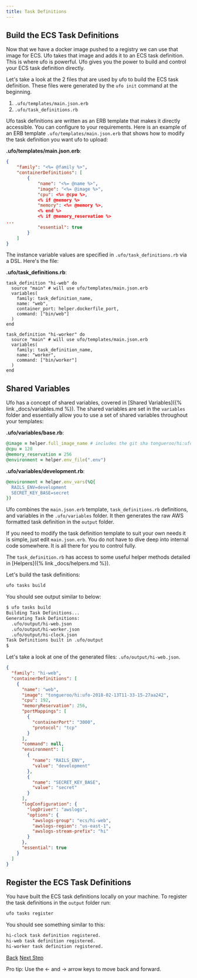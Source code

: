 ```yaml
---
title: Task Definitions
---
```


## Build the ECS Task Definitions

Now that we have a docker image pushed to a registry we can use that image for ECS.  Ufo takes that image and adds it to an ECS task definition.  This is where ufo is powerful.  Ufo gives you the power to build and control your ECS task definition directly.

Let's take a look at the 2 files that are used by ufo to build the ECS task definition.  These files were generated by the `ufo init` command at the beginning.

1. `.ufo/templates/main.json.erb`
2. `.ufo/task_definitions.rb`

Ufo task definitions are written as an ERB template that makes it directly accessible. You can configure to your requirements.  Here is an example of an ERB template `.ufo/templates/main.json.erb` that shows how to modify the task definition you want ufo to upload:

**.ufo/templates/main.json.erb**:

```json
{
    "family": "<%= @family %>",
    "containerDefinitions": [
        {
            "name": "<%= @name %>",
            "image": "<%= @image %>",
            "cpu": <%= @cpu %>,
            <% if @memory %>
            "memory": <%= @memory %>,
            <% end %>
            <% if @memory_reservation %>
...
            "essential": true
        }
    ]
}
```

The instance variable values are specified in `.ufo/task_definitions.rb` via a DSL.  Here's the file:

**.ufo/task_definitions.rb**:

```
task_definition "hi-web" do
  source "main" # will use ufo/templates/main.json.erb
  variables(
    family: task_definition_name,
    name: "web",
    container_port: helper.dockerfile_port,
    command: ["bin/web"]
  )
end

task_definition "hi-worker" do
  source "main" # will use ufo/templates/main.json.erb
  variables(
    family: task_definition_name,
    name: "worker",
    command: ["bin/worker"]
  )
end
```

## Shared Variables

Ufo has a concept of shared variables, covered in [Shared Variables]({% link _docs/variables.md %}). The shared variables are set in the `variables` folder and essentially allow you to use a set of shared variables throughout your templates:

**.ufo/variables/base.rb**:

```ruby
@image = helper.full_image_name # includes the git sha tongueroo/hi:ufo-[sha].
@cpu = 128
@memory_reservation = 256
@environment = helper.env_file(".env")
```

**.ufo/variables/development.rb**:

```ruby
@environment = helper.env_vars(%Q{
  RAILS_ENV=development
  SECRET_KEY_BASE=secret
})
```

Ufo combines the `main.json.erb` template, `task_definitions.rb` definitions, and variables in the `.ufo/variables` folder.  It then generates the raw AWS formatted task definition in the `output` folder.

If you need to modify the task definition template to suit your own needs it is simple, just edit `main.json.erb`.  You do not have to dive deep into internal code somewhere.  It is all there for you to control fully.

The `task_definition.rb` has access to some useful helper methods detailed in [Helpers]({% link _docs/helpers.md %}).

Let's build the task definitions:

```sh
ufo tasks build
```

You should see output similar to below:

```sh
$ ufo tasks build
Building Task Definitions...
Generating Task Definitions:
  .ufo/output/hi-web.json
  .ufo/output/hi-worker.json
  .ufo/output/hi-clock.json
Task Definitions built in .ufo/output
$
```

Let's take a look at one of the generated files: `.ufo/output/hi-web.json`.

```json
{
  "family": "hi-web",
  "containerDefinitions": [
    {
      "name": "web",
      "image": "tongueroo/hi:ufo-2018-02-13T11-33-15-27aa242",
      "cpu": 192,
      "memoryReservation": 256,
      "portMappings": [
        {
          "containerPort": "3000",
          "protocol": "tcp"
        }
      ],
      "command": null,
      "environment": [
        {
          "name": "RAILS_ENV",
          "value": "development"
        },
        {
          "name": "SECRET_KEY_BASE",
          "value": "secret"
        }
      ],
      "logConfiguration": {
        "logDriver": "awslogs",
        "options": {
          "awslogs-group": "ecs/hi-web",
          "awslogs-region": "us-east-1",
          "awslogs-stream-prefix": "hi"
        }
      },
      "essential": true
    }
  ]
}
```

## Register the ECS Task Definitions

You have built the ECS task definitions locally on your machine. To register the task definitions in the `output` folder run:

```sh
ufo tasks register
```

You should see something similar to this:

```sh
hi-clock task definition registered.
hi-web task definition registered.
hi-worker task definition registered.
```

<a id="prev" class="btn btn-basic" href="{% link _docs/tutorial-ufo-docker-build.md %}">Back</a>
<a id="next" class="btn btn-primary" href="{% link _docs/tutorial-ufo-ship.md %}">Next Step</a>
<p class="keyboard-tip">Pro tip: Use the <- and -> arrow keys to move back and forward.</p>
